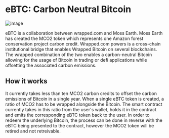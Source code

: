 # eBTC: Carbon Neutral Bitcoin

![image](https://user-images.githubusercontent.com/7960935/213007711-b4c4579e-8cfc-400f-aca7-fdfae2425302.png)

eBTC is a collaboration between wrapped.com and Moss Earth. Moss Earth has created the MCO2 token which represents one Amazon forest conservation project carbon credit. Wrapped.com powers is a cross-chain institutional bridge that enables Wrapped Bitcoin on several blockchains. The wrapped combination of the two enables a carbon-neutral Bitcoin allowing for the usage of Bitcoin in trading or defi applications while offsetting the associated carbon emissions. 

## How it works

It currently takes less than ten MCO2 carbon credits to offset the carbon emissions of Bitcoin in a single year. When a single eBTC token is created, a ratio of MCO2 has to be wrapped alongside the Bitcoin. The smart contract currently takes in this ratio from the user's wallet, holds it in the contract and emits the corresponding eBTC token back to the user. In order to redeem the underlying Bitcoin, the process can be done in reverse with the eBTC being presented to the contract, however the MCO2 token will be retired and not retreivable.
